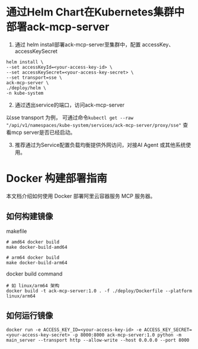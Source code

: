 # 通过Helm Chart在Kubernetes集群中部署ack-mcp-server

1. 通过 helm install部署ack-mcp-server至集群中，配置 accessKey、accessKeySecret
```shell
helm install \
--set accessKeyId=<your-access-key-id> \
--set accessKeySecret=<your-access-key-secret> \
--set transport=sse \
ack-mcp-server \
./deploy/helm \
-n kube-system
```

2. 通过透出service的端口，访问ack-mcp-server 

以sse transport 为例，
可通过命令``` kubectl get --raw "/api/v1/namespaces/kube-system/services/ack-mcp-server/proxy/sse" ``` 查看mcp server是否已经启动。

3. 推荐通过为Service配置负载均衡提供外网访问，对接AI Agent 或其他系统使用。

# Docker 构建部署指南

本文档介绍如何使用 Docker 部署阿里云容器服务 MCP 服务器。

## 如何构建镜像

makefile
```
# amd64 docker build
make docker-build-amd64

# arm64 docker build
make docker-build-arm64
```

docker build command
```
# 如 linux/arm64 架构 
docker build -t ack-mcp-server:1.0 . -f ./deploy/Dockerfile --platform linux/arm64
```

## 如何运行镜像

```
docker run -e ACCESS_KEY_ID=<your-access-key-id> -e ACCESS_KEY_SECRET=<your-access-key-secret> -p 8000:8000 ack-mcp-server:1.0 python -m main_server --transport http --allow-write --host 0.0.0.0 --port 8000
```
